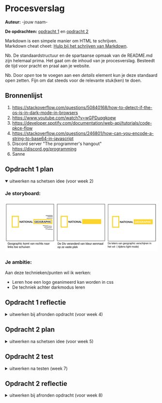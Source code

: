 # Procesverslag
**Auteur:** -jouw naam-

**De opdrachten:** [opdracht 1](opdracht1/index.html) en [opdracht 2](opdracht2/index.html)


Markdown is een simpele manier om HTML te schrijven.  
Markdown cheat cheet: [Hulp bij het schrijven van Markdown](https://github.com/adam-p/markdown-here/wiki/Markdown-Cheatsheet).

Nb. De standaardstructuur en de spartaanse opmaak van de README.md zijn helemaal prima. Het gaat om de inhoud van je procesverslag. Besteedt de tijd voor pracht en praal aan je website.

Nb. Door *open* toe te voegen aan een *details* element kun je deze standaard open zetten. Fijn om dat steeds voor de relevante stuk(ken) te doen.



## Bronnenlijst
  1. https://stackoverflow.com/questions/50840168/how-to-detect-if-the-os-is-in-dark-mode-in-browsers
  2. https://www.youtube.com/watch?v=wGPDuqgkoew
  3. https://developer.spotify.com/documentation/web-api/tutorials/code-pkce-flow
  4. https://stackoverflow.com/questions/246801/how-can-you-encode-a-string-to-base64-in-javascript
  5. Discord server "The programmer's hangout" https://discord.gg/programming
  6. Sanne
  



## Opdracht 1 plan

<details open>
  <summary>uitwerken na schetsen idee (voor week 2)</summary>


  ### Je storyboard:
  <img src="readme-images/storyboard.png" width="575px" alt="storyboard voor opdracht 1">


  ### Je ambitie: 
  Aan deze technieken/punten wil ik werken:
  - Leren hoe een logo geanimeerd kan worden in css
  - De techniek achter darkmodus leren
 
 
</details>



## Opdracht 1 reflectie

<details>
  <summary>uitwerken bij afronden opdracht (voor week 4)</summary>


  ### Je uitkomst - karakteristiek screenshot(s):
  <img src="readme-images/ginggoed.png" width="575px" alt="uitomst opdracht 1">


  ### Dit ging goed/Heb ik geleerd: 
  Korte omschrijving met plaatje(s)
  Ik heb geleerd dat je hoe je in puur css kan animeren. Ik wist hiervoor ook niet hoe je darkthemes moest maken, na wat onderzoeken bleek het simpeler dan dat ik had verwacht.

  <img src="readme-images/ginggoed.png" width="475px" alt="top">


  ### Dit was lastig/Is niet gelukt:
  Korte omschrijving met plaatje(s)

  Ik moest meerdere animaties toevoegen aan het zelfde object, ik raakte ergens in de war en dacht dat ik steeds een ander object eromheen moest aanspreken om het te laten werken. Bleek dat het ook werkt als ik een , zet en animation delays gebruik.

  <img src="readme-images/gingfout.png" width="475px" alt="bummer">
</details>



## Opdracht 2 plan

<details>
  <summary>uitwerken na schetsen idee (voor week 5)</summary>


  ### Je ontwerp:
  <img src="readme-images/storyboard2.png" width="375px" alt="ontwerp opdracht 2">


  ### Je ambitie: 
  Aan deze technieken/punten wil ik werken:
  - Ik wil beter worden met web applicaties
  - beter worde in het gebruik van api's 

</details>



## Opdracht 2 test

<details>
  <summary>uitwerken na testen (week 7)</summary>

  Neem minimaal 5 bevindingen op:



  ### Bevinding 1:
  Omschrijving van wat er nog niet orde was (tekst en afbeeding(en)).

  #### oplossing:
  Beschrijving hoe je het hebt hebt opgelost of als het niet gelukt is hoe je het zou oplossen (tekst en afbeeding(en)).

  ik ben bezig geweest met het designen coderen van de html kant, dit ging opzich wel goed moet alleen een manier vinden om de cards ook daadwerlijker swipeable te maken zonder javascript libary's 

  ### Bevinding 2:
  Omschrijving van wat er nog niet orde was (tekst en afbeeding(en)).

   <img src="readme-images/spotifyerror.png" width="375px" alt="error">

   Tijdens het developen van deze opdracht kwam maakte ik gebruik van de open api variant, alleen kon ik niet precies doen wat mijn eigen doel is dus ben ik geswitched naar de api met autherizer (PKCE)
    

  #### oplossing:
  Beschrijving hoe je het hebt hebt opgelost of als het niet gelukt is hoe je het zou oplossen (tekst en afbeeding(en)).

  ik heb het opgelost ik heb hulp gekregen in developer groepen op discord. Zei gaven aan dat ik mijn fetch verkeerd deed in de array


  ### Bevinding 3:
  
  Uiteindelijk toch niet geredt, ik zal het inorde krijgen voor de herkansing. 

</details>



## Opdracht 2 reflectie

<details>
  <summary>uitwerken bij afronden opdracht (voor week 8)</summary>

  ### Je uitkomst - karakteristiek screenshot(s):
  <img src="readme-images/opdracht2design.png" width="375px" alt="uitkomst opdracht 2">


  ### Dit ging goed/Heb ik geleerd: 
  Korte omschrijving met plaatje(s)

  <img src="readme-images/dummy-plaatje.svg" width="375px" alt="top">


  ### Dit was lastig/Is niet gelukt:
  Korte omschrijving met plaatje(s)

  <img src="readme-images/dummy-plaatje.svg" width="375px" alt="bummer">
</details>
